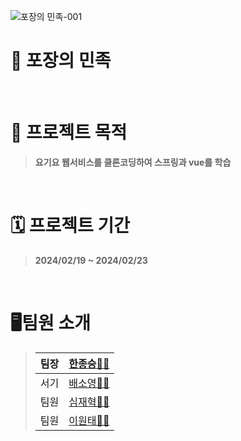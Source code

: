 
![포장의 민족-001](https://github.com/Team-SNS/Pojang-BE/assets/78871184/ef7c6f3e-446d-47e8-a4e3-e19b9cd8d6b2)

# 🎁 포장의 민족
<br/>

# 📣 프로젝트 목적
> **요기요 웹서비스를 클론코딩하여 스프링과 vue를 학습**
<br/>

# 🗓 프로젝트 기간
> **2024/02/19 ~ 2024/02/23**
<br/>

# 🖥팀원 소개
> | 팀장 | [한종승👨‍💻](https://github.com/BellWin98) |
> | --- | --- |
> | 서기 | [배소영👩‍💻](https://github.com/qoth-0) |
> | 팀원 | [심재혁👨‍💻](https://github.com/SimJH99) |
> | 팀원 | [이원태👨‍💻](https://github.com/wontae0924) |
<br/>
